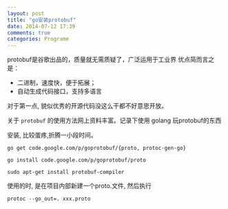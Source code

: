 ```yaml
---
layout: post
title: "go安装protobuf"
date: 2014-07-12 17:39
comments: true
categories: Programe 
---
```


protobuf是谷歌出品的，质量就无需质疑了，广泛运用于工业界
优点简而言之是：

* 二进制，速度快，便于拓展；
* 自动生成代码接口，支持多语言

对于第一点, 貌似优秀的开源代码没这么干都不好意思开放。

关于 `protobuf` 的使用方法网上资料丰富。记录下使用 golang 玩protobuf的东西

安装, 比较蛋疼,折腾一小段时间。

```
go get code.google.com/p/goprotobuf/{proto, protoc-gen-go}

go install code.google.com/p/goprotobuf/proto

sudo apt-get install protobuf-compiler
```

使用的时, 是在项目内部新建一个proto.文件, 然后执行

```
protoc --go_out=. xxx.proto
```

